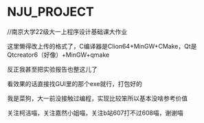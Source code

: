 # NJU_PROJECT

//南京大学22级大一上程序设计基础课大作业

这里懒得改上传的格式了，C编译器是Clion64+MinGW+CMake，Qt是Qtcreator6（好像）+MinGW+qmake

反正我甚至把实验报告也整这儿了

看效果的话直接找GUI里的那个exe就行，打包好的

我是菜狗，大一前没接触过编程，实现比较笨所以基本没啥参考价值

关注柯洁喵，关注嘉然小姐喵，关注b站607打不过608喵，谢谢喵

